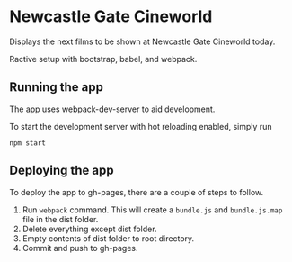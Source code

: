 # Newcastle Gate Cineworld

Displays the next films to be shown at Newcastle Gate Cineworld today.

Ractive setup with bootstrap, babel, and webpack.

## Running the app

The app uses webpack-dev-server to aid development.

To start the development server with hot reloading enabled, simply run

```
npm start
```

## Deploying the app

To deploy the app to gh-pages, there are a couple of steps to follow.

1. Run `webpack` command. This will create a `bundle.js` and `bundle.js.map` file in the dist folder.
2. Delete everything except dist folder.
3. Empty contents of dist folder to root directory.
4. Commit and push to gh-pages.
